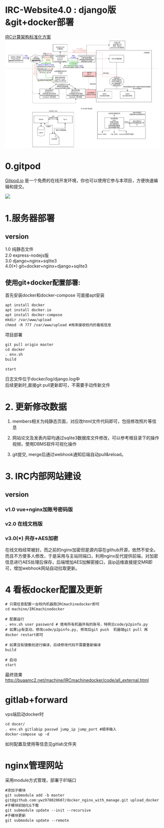# IRC-Website4.0 : django版&git+docker部署
[IRC计算架构标准化方案](https://j1gkjgppjx.feishu.cn/docs/doccnjgyQDdhwphXpcSsWYi6Grh)
![框图](img/framework.jpg)

# 0.gitpod
[Gitpod.io](https://www.gitpod.io) 是一个免费的在线开发环境，你也可以使用它参与本项目，方便快速编辑和提交。

<a href="https://gitpod.io/#https://github.com/Archer-Tatsu/MC-2" target="_blank" alt="Open in Gitpod"><img src="https://gitpod.io/button/open-in-gitpod.svg"></a>


# 1.服务器部署
## version
1.0 纯静态文件  
2.0 express-nodejs版  
3.0 django+nginx+sqlite3  
4.0(*) git+docker+nginx+django+sqlite3  

## 使用git+docker配置部署:
首先安装docker和docker-compose 可直接apt安装
```
apt install docker
apt install docker.io
apt install docker-compose
mkdir /var/www/upload
chmod -R 777 /var/www/upload #用来接收校内的看板信息

```
项目部署
```
git pull origin master
cd docker
. env.sh
build

start
```
日志文件位于docker/log/django.log中  
后续更新时,直接git pull更新即可，不需要手动传新文件



# 2. 更新修改数据

1) members相关为纯静态页面，对应改html文件代码即可，包括修改照片等信息

2) 网站论文及发表内容均通过sqlite3数据库文件修改，可以参考根目录下的操作视频，使用DBMS软件可视化操作

3) git提交, merge后通过webhook通知后端自动pull&reload。

# 3. IRC内部网站建设
## version
### v1.0 vue+nginx加账号密码版
### v2.0 在线文档版  
### v3.0(*) 共存+AES加密
在线文档经常被封，而之前的nginx加密但是源内容在github开源，依然不安全。而且不方便多人修改，于是采用与主站同端口，利用nginx反代提供前端，对加密信息进行AES处理后保存，后端增加AES加解密接口，且ip运维直接提交MR即可，增加webhook网站自动拉取更新。

# 4 看板docker配置及更新
```
# 只需任意配置一台校内机器跑IRCmachinedocker即可
cd machine/IRCmachinedocker

# 配置运行
. env.sh user password # 使用所有机器共有的账号，特例见code/p2pinfo.py
# 如果ip有变动，修改code/p2pinfo.py, 修改后git push  机器端git pull 再docker restart即可

# 如果没有镜像则进行编译，后续修改代码不需要重新编译
build

# 启动
start
```
最终效果  
http://buaamc2.net/machine/IRCmachinedocker/code/all_external.html

# gitlab+forward
vps端启动docker时
```
cd docer/
. env.sh gitlabip passwd jump_ip jump_port #顺序输入
docker-compose up -d
```
如何配置及使用等信息见gitlab文件夹


# nginx管理网站
采用module方式管理，部署于81端口
```
#添加子模块
git submodule add -b master git@github.com:ywz978020607/docker_nginx_with_manage.git upload_docker
#子模块初始化&下载
git submodule update --init --recursive
#子模块更新
git submodule update --remote
```